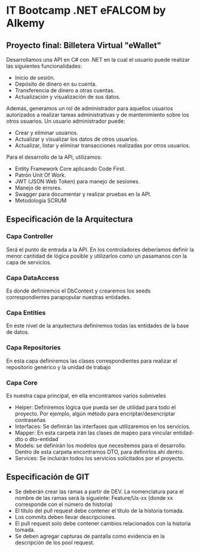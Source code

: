 # IT Bootcamp .NET eFALCOM by Alkemy

## Proyecto final: Billetera Virtual "eWallet"

Desarrollamos una API en C# con .NET en la cual el usuario puede realizar las siguientes funcionalidades:
* Inicio de sesión.
* Depósito de dinero en su cuenta.
* Transferencia de dinero a otras cuentas.
* Actualización y visualización de sus datos.

Además, generamos un rol de administrador para aquellos usuarios autorizados a realizar tareas administrativas y de mantenimiento sobre los otros usuarios. 
Un usuario administrador puede:
* Crear y eliminar usuarios.
* Actualizar y visualizar los datos de otros usuarios.
* Actualizar, listar y eliminar transacciones realizadas por otros usuarios.

Para el desarrollo de la API, utilizamos:
* Entity Framework Core aplicando Code First.
* Patrón Unit Of Work.
* JWT (JSON Web Token) para manejo de sesiones.
* Manejo de errores.
* Swagger para documentar y realizar pruebas en la API.
* Metodología SCRUM

## **Especificación de la Arquitectura**

### **Capa Controller**
Será el punto de entrada a la API. En los controladores deberíamos definir la menor cantidad de lógica posible y utilizarlos como un pasamanos con la capa de servicios.

### **Capa DataAccess**
Es donde definiremos el DbContext y crearemos los seeds correspondientes parapopular nuestras entidades.

### **Capa Entities**
En este nivel de la arquitectura definiremos todas las entidades de la base de datos.

### **Capa Repositories**
En esta capa definiremos las clases correspondientes para realizar el repositorio genérico y la unidad de trabajo

### **Capa Core**
Es nuestra capa principal, en ella encontramos varios subniveles

*	Helper: Definiremos lógica que pueda ser de utilidad para todo el proyecto. Por ejemplo, algún método para encriptar/desencriptar contraseñas
*	Interfaces: Se definirán las interfases que utilizaremos en los servicios.
*	Mapper: En esta carpeta irán las clases de mapeo para vincular entidad-dto o dto-entidad
*	Models: se definirán los modelos que necesitemos para el desarrollo. Dentro de esta carpeta encontramos DTO, para definirlos ahí dentro.
*	Services: Se incluirán todos los servicios solicitados por el proyecto.

## **Especificación de GIT**

* Se deberán crear las ramas a partir de DEV. La nomenclatura para el nombre de las ramas será la sigueinte: Feature/Us-xx (donde xx corresponde con el número de historia)
* El título del pull request debe contener el título de la historia tomada.
* Los commits deben llevar descripciones.
* El pull request solo debe contener cambios relacionados con la historia tomada.
* Se deben agregar capturas de pantalla como evidencia en la descripción de los pool request.

